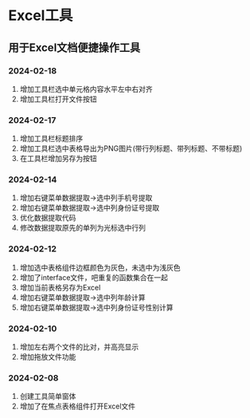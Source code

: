 # Excel工具
## 用于Excel文档便捷操作工具

### 2024-02-18
1. 增加工具栏选中单元格内容水平左中右对齐
2. 增加工具栏打开文件按钮
### 2024-02-17
1. 增加工具栏标题排序
2. 增加工具栏选中表格导出为PNG图片(带行列标题、带列标题、不带标题)
3. 在工具栏增加另存为按钮
### 2024-02-14
1. 增加右键菜单数据提取->选中列手机号提取
2. 增加右键菜单数据提取->选中列身份证号提取
3. 优化数据提取代码
4. 修改数据提取原先的单列为光标选中行列
### 2024-02-12
1. 增加选中表格组件边框颜色为灰色，未选中为浅灰色
2. 增加了interface文件，吧重复的函数集合在一起
3. 增加当前表格另存为Excel
4. 增加右键菜单数据提取->选中列年龄计算
5. 增加右键菜单数据提取->选中列身份证号性别计算
### 2024-02-10
1. 增加左右两个文件的比对，并高亮显示
2. 增加拖放文件功能
### 2024-02-08
1. 创建工具简单窗体
2. 增加了在焦点表格组件打开Excel文件